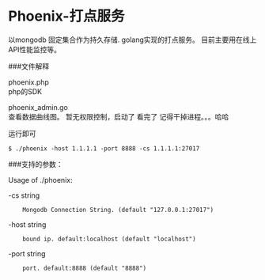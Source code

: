 Phoenix-打点服务
============

以mongodb 固定集合作为持久存储. golang实现的打点服务。 目前主要用在线上API性能监控等。

###文件解释

phoenix.php   
			php的SDK

phoenix_admin.go    
			查看数据曲线图。  暂无权限控制，启动了 看完了 记得干掉进程。。。哈哈



运行即可


    $ ./phoenix -host 1.1.1.1 -port 8888 -cs 1.1.1.1:27017


###支持的参数：

Usage of ./phoenix:

  -cs string

    	Mongodb Connection String. (default "127.0.0.1:27017")

  -host string

    	bound ip. default:localhost (default "localhost")

  -port string

    	port. default:8888 (default "8888")

